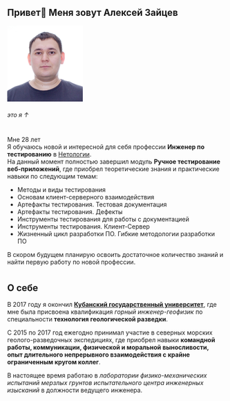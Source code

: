## Привет👋 Меня зовут Алексей Зайцев  

<img src="1.jpg" width="175" height="175" />

###### это я ↑

#

Мне 28 лет  
Я обучаюсь новой и интересной для себя профессии **Инженер по тестированию** в [Нетологии](https://netology.ru/).  
На данный момент полностью завершил модуль **Ручное тестирование веб-приложений**, где приобрел теоретические знания и практические навыки по следующим темам:
* Методы и виды тестирования
* Основам клиент-серверного взаимодействия
* Артефакты тестирования. Тестовая документация
* Артефакты тестирования. Дефекты
* Инструменты тестирования для работы с документацией
* Инструменты тестирования. Клиент-Сервер
* Жизненный цикл разработки ПО. Гибкие методологии разработки ПО

В скором будущем планирую освоить достаточное количество знаний и найти первую работу по новой профессии.
#

## О себе

В 2017 году я окончил [**Кубанский государственный университет**](https://www.kubsu.ru/), где мне была присвоена квалификация *горный инженер-геофизик* по специальности **технология геологической разведки**.  

С 2015 по 2017 год ежегодно принимал участие в северных морских геолого-разведочных экспедициях, где приобрел навыки **командной работы, коммуникации, физической и моральной выносливости, опыт длительного непрерывного взаимодействия с крайне ограниченным кругом коллег**.

В настоящее время работаю в *лаборатории физико-механических испытаний мерзлых грунтов испытательного центра инженерных изысканий* в должности ведущего инженера.  
